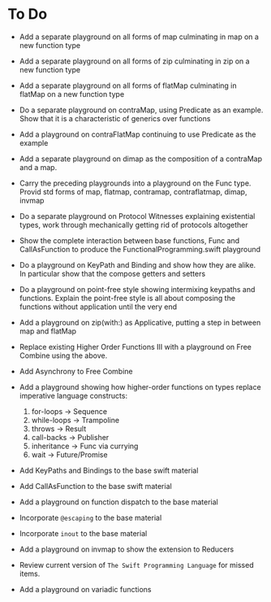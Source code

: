 # To Do


* Add a separate playground on all forms of map culminating in map on a new function type
* Add a separate playground on all forms of zip culminating in zip on a new function type
* Add a separate playground on all forms of flatMap culminating in flatMap on a new function type
* Do a separate playground on contraMap, using Predicate as an example. Show that it is a characteristic of generics over functions
* Add a playground on contraFlatMap continuing to use Predicate as the example
* Add a separate playground on dimap as the composition of a contraMap and a map.
* Carry the preceding playgrounds into a playground on the Func type.  Provid std forms of map, flatmap, contramap, contraflatmap, dimap, invmap
* Do a separate playground on Protocol Witnesses explaining existential types, work through mechanically getting rid of protocols altogether
* Show the complete interaction between base functions, Func and CallAsFunction to produce the FunctionalProgramming.swift playground
* Do a playground on KeyPath and Binding and show how they are alike. In particular show that the compose getters and setters
* Do a playground on point-free style showing intermixing keypaths and functions. Explain the point-free style is all about composing the functions without application until the very end
* Add a playground on zip(with:) as Applicative, putting a step in between map and flatMap
* Replace existing Higher Order Functions III with a playground on Free Combine using the above.
* Add Asynchrony to Free Combine
* Add a playground showing how higher-order functions on types replace imperative language constructs:

  1. for-loops -> Sequence
  2. while-loops -> Trampoline
  3. throws -> Result
  4. call-backs -> Publisher
  5. inheritance -> Func via currying
  6. wait -> Future/Promise

* Add KeyPaths and Bindings to the base swift material
* Add CallAsFunction to the base swift material
* Add a playground on function dispatch to the base material
* Incorporate `@escaping` to the base material
* Incorporate `inout` to the base material
* Add a playground on invmap to show the extension to Reducers
* Review current version of `The Swift Programming Language` for missed items.
* Add a playground on variadic functions

